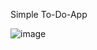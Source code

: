 Simple To-Do-App

![image](https://github.com/3Tamao3/To-Do-App/assets/95978838/a2034b42-dc4a-4797-b70e-181215470bfb)

